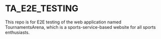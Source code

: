 # TA_E2E_TESTING
This repo is for E2E testing of the web application named TournamentsArena, which is a sports-service-based website for all sports enthusiasts.
